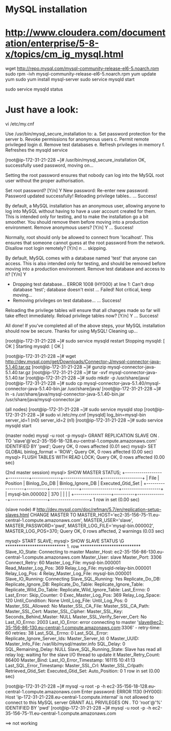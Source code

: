 # MySQL installation
# http://www.cloudera.com/documentation/enterprise/5-8-x/topics/cm_ig_mysql.html

wget http://repo.mysql.com/mysql-community-release-el6-5.noarch.rpm
sudo rpm -ivh mysql-community-release-el6-5.noarch.rpm
yum update yum
sudo yum install mysql-server
sudo service mysqld start

sudo service mysqld status

# Just have a look:
vi /etc/my.cnf

Use /usr/bin/mysql_secure_installation to:
a. Set password protection for the server
b. Revoke permissions for anonymous users
c. Permit remote privileged login
d. Remove test databases
e. Refresh privileges in memory
f. Refreshes the mysqld service

[root@ip-172-31-21-228 ~]# /usr/bin/mysql_secure_installation
OK, successfully used password, moving on...

Setting the root password ensures that nobody can log into the MySQL
root user without the proper authorisation.

Set root password? [Y/n] Y
New password:
Re-enter new password:
Password updated successfully!
Reloading privilege tables..
 ... Success!

By default, a MySQL installation has an anonymous user, allowing anyone
to log into MySQL without having to have a user account created for
them.  This is intended only for testing, and to make the installation
go a bit smoother.  You should remove them before moving into a
production environment.
Remove anonymous users? [Y/n] Y
 ... Success!

Normally, root should only be allowed to connect from 'localhost'.  This
ensures that someone cannot guess at the root password from the network.
Disallow root login remotely? [Y/n] n
 ... skipping.

By default, MySQL comes with a database named 'test' that anyone can
access.  This is also intended only for testing, and should be removed
before moving into a production environment.
Remove test database and access to it? [Y/n] Y
 - Dropping test database...
ERROR 1008 (HY000) at line 1: Can't drop database 'test'; database doesn't exist
 ... Failed!  Not critical, keep moving...
 - Removing privileges on test database...
 ... Success!

Reloading the privilege tables will ensure that all changes made so far
will take effect immediately.
Reload privilege tables now? [Y/n] Y
 ... Success!

All done!  If you've completed all of the above steps, your MySQL
installation should now be secure.
Thanks for using MySQL!
Cleaning up...

[root@ip-172-31-21-228 ~]# sudo service mysqld restart
Stopping mysqld:                                           [  OK  ]
Starting mysqld:                                           [  OK  ]

[root@ip-172-31-21-228 ~]# wget http://dev.mysql.com/get/Downloads/Connector-J/mysql-connector-java-5.1.40.tar.gz
[root@ip-172-31-21-228 ~]# gunzip mysql-connector-java-5.1.40.tar.gz
[root@ip-172-31-21-228 ~]# tar -xvf mysql-connector-java-5.1.40.tar
[root@ip-172-31-21-228 ~]# sudo mkdir -p /usr/share/java/
[root@ip-172-31-21-228 ~]# sudo cp mysql-connector-java-5.1.40/mysql-connector-java-5.1.40-bin.jar /usr/share/java/
[root@ip-172-31-21-228 ~]# ln -s /usr/share/java/mysql-connector-java-5.1.40-bin.jar /usr/share/java/mysql-connector.jar
 
(all nodes) 
[root@ip-172-31-21-228 ~]# sudo service mysqld stop
[root@ip-172-31-21-228 ~]# sudo vi /etc/my.cnf
[mysqld]
log_bin=mysql-bin
server_id=1 (n0)
server_id=2 (n1)
[root@ip-172-31-21-228 ~]# sudo service mysqld start

(master node) 
mysql -u root -p
mysql> GRANT REPLICATION SLAVE ON *.* TO 'slave'@'ec2-35-156-18-128.eu-central-1.compute.amazonaws.com' IDENTIFIED BY 'pwd';
Query OK, 0 rows affected (0.01 sec)
mysql>  SET GLOBAL binlog_format = 'ROW';
Query OK, 0 rows affected (0.00 sec)
mysql> FLUSH TABLES WITH READ LOCK;
Query OK, 0 rows affected (0.00 sec)

(2nd master session)
mysql> SHOW MASTER STATUS;
+------------------+----------+--------------+------------------+-------------------+
| File             | Position | Binlog_Do_DB | Binlog_Ignore_DB | Executed_Gtid_Set |
+------------------+----------+--------------+------------------+-------------------+
| mysql-bin.000002 |      370 |              |                  |                   |
+------------------+----------+--------------+------------------+-------------------+
1 row in set (0.00 sec)

(slave node) # http://dev.mysql.com/doc/refman/5.7/en/replication-setup-slaves.html
CHANGE MASTER TO MASTER_HOST='ec2-35-156-75-11.eu-central-1.compute.amazonaws.com', MASTER_USER='slave', MASTER_PASSWORD='pwd', 
MASTER_LOG_FILE='mysql-bin.000002', MASTER_LOG_POS=370;
Query OK, 0 rows affected, 2 warnings (0.03 sec)

mysql> START SLAVE;
mysql> SHOW SLAVE STATUS \G
*************************** 1. row ***************************
               Slave_IO_State: Connecting to master
                  Master_Host: ec2-35-156-86-130.eu-central-1.compute.amazonaws.com
                  Master_User: slave
                  Master_Port: 3306
                Connect_Retry: 60
              Master_Log_File: mysql-bin.000001
          Read_Master_Log_Pos: 369
               Relay_Log_File: mysqld-relay-bin.000001
                Relay_Log_Pos: 4
        Relay_Master_Log_File: mysql-bin.000001
             Slave_IO_Running: Connecting
            Slave_SQL_Running: Yes
              Replicate_Do_DB:
          Replicate_Ignore_DB:
           Replicate_Do_Table:
       Replicate_Ignore_Table:
      Replicate_Wild_Do_Table:
  Replicate_Wild_Ignore_Table:
                   Last_Errno: 0
                   Last_Error:
                 Skip_Counter: 0
          Exec_Master_Log_Pos: 369
              Relay_Log_Space: 120
              Until_Condition: None
               Until_Log_File:
                Until_Log_Pos: 0
           Master_SSL_Allowed: No
           Master_SSL_CA_File:
           Master_SSL_CA_Path:
              Master_SSL_Cert:
            Master_SSL_Cipher:
               Master_SSL_Key:
        Seconds_Behind_Master: NULL
Master_SSL_Verify_Server_Cert: No
                Last_IO_Errno: 2003
                Last_IO_Error: error connecting to master 'slave@ec2-35-156-86-130.eu-central-1.compute.amazonaws.com:3306' - retry-time: 60  retries: 38
               Last_SQL_Errno: 0
               Last_SQL_Error:
  Replicate_Ignore_Server_Ids:
             Master_Server_Id: 0
                  Master_UUID:
             Master_Info_File: /var/lib/mysql/master.info
                    SQL_Delay: 0
          SQL_Remaining_Delay: NULL
      Slave_SQL_Running_State: Slave has read all relay log; waiting for the slave I/O thread to update it
           Master_Retry_Count: 86400
                  Master_Bind:
      Last_IO_Error_Timestamp: 161115 10:41:13
     Last_SQL_Error_Timestamp:
               Master_SSL_Crl:
           Master_SSL_Crlpath:
           Retrieved_Gtid_Set:
            Executed_Gtid_Set:
                Auto_Position: 0
1 row in set (0.00 sec)


[root@ip-172-31-21-228 ~]# mysql -u root -p -h ec2-35-156-18-128.eu-central-1.compute.amazonaws.com
Enter password:
ERROR 1130 (HY000): Host 'ip-172-31-21-228.eu-central-1.compute.internal' is not allowed to connect to this MySQL server
GRANT ALL PRIVILEGES ON *.* TO 'root'@'%' IDENTIFIED BY 'pwd'
[root@ip-172-31-21-228 ~]# mysql -u root -p -h ec2-35-156-75-11.eu-central-1.compute.amazonaws.com  

==> not working